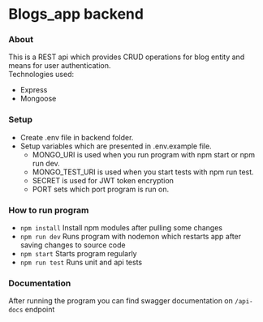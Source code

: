 # Blogs_app backend

### About
This is a REST api which provides CRUD operations for blog entity and means for user authentication.    
Technologies used:
- Express
- Mongoose
### Setup
- Create .env file in backend folder.  
- Setup variables which are presented in .env.example file.  
  - MONGO_URI is used when you run program with npm start or npm run dev.  
  - MONGO_TEST_URI is used when you start tests with npm run test.  
  - SECRET is used for JWT token encryption    
  - PORT sets which port program is run on.  
### How to run program
- `npm install` Install npm modules after pulling some changes
- `npm run dev` Runs program with nodemon which restarts app after saving changes to source code 
- `npm start` Starts program regularly
- `npm run test` Runs unit and api tests 

### Documentation
After running the program you can find swagger documentation on `/api-docs` endpoint


